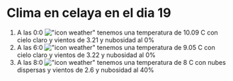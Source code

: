 # Clima en celaya en el dia 19

1. A las 0:0 !["icon weather"](http://openweathermap.org/img/w/01n.png) tenemos una temperatura de 10.09 C con cielo claro y  vientos de 3.21 y nubosidad al 0%
1. A las 6:0 !["icon weather"](http://openweathermap.org/img/w/01n.png) tenemos una temperatura de 9.05 C con cielo claro y  vientos de 3.22 y nubosidad al 0%
1. A las 8:0 !["icon weather"](http://openweathermap.org/img/w/03n.png) tenemos una temperatura de 8 C con nubes dispersas y  vientos de 2.6 y nubosidad al 40%

